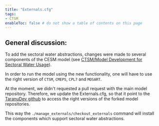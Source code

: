 ```yaml
---
title: "Externals.cfg"
tags:
- CTSM
enableToc: false # do not show a table of contents on this page
---
```


## General discussion:
To add the sectoral water abstractions, changes were made to several components of the CESM model (see [CTSM/Model Development for Sectoral Water Usage](Model_Development_for_Sectoral_Water_Usage.md)).

In order to run the model using the new functionality, one will have to use the right version of `CTSM`, `CMEPS`, `CPL7` and `MOSART`.

At the moment, we didn't requested a pull request with the main model repository. Therefore, we update the Externals.cfg, so that it point to the [TaranuDev github](https://github.com/TaranuDev) to access the right versions of the forked model repositories.

This way the `./manage_externals/checkout_externals` command will install the components which support sectoral water abstractions.